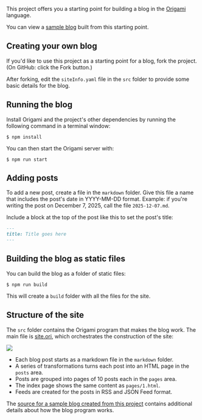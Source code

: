 This project offers you a starting point for building a blog in the [Origami](https://weborigami.org) language.

You can view a [sample blog](https://pondlife.netlify.app) built from this starting point.

## Creating your own blog

If you'd like to use this project as a starting point for a blog, fork the project. (On GitHub: click the Fork button.)

After forking, edit the `siteInfo.yaml` file in the `src` folder to provide some basic details for the blog.

## Running the blog

Install Origami and the project's other dependencies by running the following command in a terminal window:

```console
$ npm install
```

You can then start the Origami server with:

```console
$ npm run start
```

## Adding posts

To add a new post, create a file in the `markdown` folder. Give this file a name that includes the post's date in YYYY-MM-DD format. Example: if you're writing the post on December 7, 2025, call the file `2025-12-07.md`.

Include a block at the top of the post like this to set the post's title:

```md
---
title: Title goes here
---
```

## Building the blog as static files

You can build the blog as a folder of static files:

```console
$ npm run build
```

This will create a `build` folder with all the files for the site.

## Structure of the site

The `src` folder contains the Origami program that makes the blog work. The main file is [site.ori](src/site.ori), which orchestrates the construction of the site:

<img src="docs/site.svg">

- Each blog post starts as a markdown file in the `markdown` folder.
- A series of transformations turns each post into an HTML page in the `posts` area.
- Posts are grouped into pages of 10 posts each in the `pages` area.
- The index page shows the same content as `pages/1.html`.
- Feeds are created for the posts in RSS and JSON Feed format.

The [source for a sample blog created from this project](https://github.com/WebOrigami/pondlife) contains additional details about how the blog program works.
